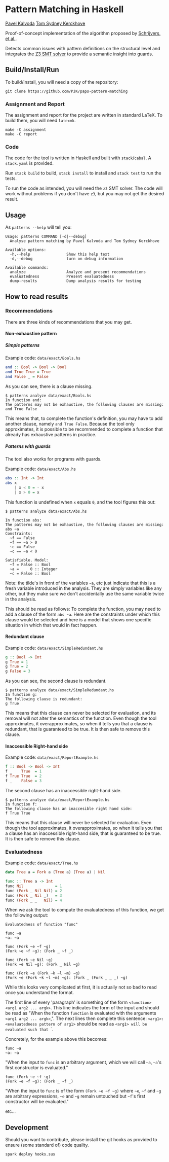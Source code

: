 # Pattern Matching in Haskell

[Pavel Kalvoda](https://github.com/PJK)
[Tom Sydney Kerckhove](https://github.com/NorfairKing)

Proof-of-concept implementation of the algorithm proposed by [Schrijvers, et al.](http://dl.acm.org/citation.cfm?id=2784748&CFID=628992486&CFTOKEN=93477105).

Detects common issues with pattern definitions on the structural level and integrates the [Z3 SMT solver](https://github.com/Z3Prover/z3) to provide a semantic insight into guards.

## Build/Install/Run

To build/install, you will need a copy of the repository:

```
git clone https://github.com/PJK/paps-pattern-matching
```

### Assignment and Report

The assignment and report for the project are written in standard LaTeX.
To build them, you will need `latexmk`.

```
make -C assignment
make -C report
```

### Code

The code for the tool is written in Haskell and built with `stack`/`cabal`.
A `stack.yaml` is provided.

Run `stack build` to build, `stack install` to install and `stack test` to run the tests.

To run the code as intended, you will need the `z3` SMT solver.
The code will work without problems if you don't have `z3`, but you may not get the desired result.

## Usage

As `patterns --help` will tell you:

```
Usage: patterns COMMAND [-d|--debug]
  Analyse pattern matching by Pavel Kalvoda and Tom Sydney Kerckhove

Available options:
  -h,--help                Show this help text
  -d,--debug               turn on debug information

Available commands:
  analyze                  Analyze and present recommendations
  evaluatedness            Present evaluatedness
  dump-results             Dump analysis results for testing
```

## How to read results

### Recommendations

There are three kinds of recommendations that you may get.


#### Non-exhaustive pattern

##### Simple patterns

Example code: `data/exact/Bools.hs`

``` Haskell
and :: Bool -> Bool -> Bool
and True True = True
and False _ = False
```

As you can see, there is a clause missing.

```
$ patterns analyze data/exact/Bools.hs
In function and:
The patterns may not be exhaustive, the following clauses are missing:
and True False
```

This means that, to complete the function's definition, you may have to add another clause, namely `and True False`.
Because the tool only approximates, it is possible to be recommended to complete a function that already has exhaustive patterns in practice.

##### Patterns with guards

The tool also works for programs with guards.

Example code: `data/exact/Abs.hs`

``` Haskell
abs :: Int -> Int
abs x
    | x < 0 = - x
    | x > 0 = x
```

This function is undefined when `x` equals `0`, and the tool figures this out:

```
$ patterns analyze data/exact/Abs.hs

In function abs:
The patterns may not be exhaustive, the following clauses are missing:
abs ~a
Constraints:
  ~f == False
  ~f == ~a > 0
  ~c == False
  ~c == ~a < 0

Satisfiable. Model:
  ~f = False :: Bool
  ~a =     0 :: Integer
  ~c = False :: Bool
```

Note: the tilde's in front of the variables `~a`, etc just indicate that this is a fresh variable introduced in the analysis.
They are simply variables like any other, but they make sure we don't accidentally use the same variable twice in the analysis.

This should be read as follows:
To complete the function, you may need to add a clause of the form `abs ~a`.
Here are the constraints under which this clause would be selected and here is a model that shows one specific situation in which that would in fact happen.

#### Redundant clause

Example code: `data/exact/SimpleRedundant.hs`

``` Haskell
g :: Bool -> Int
g True = 1
g True = 2
g False = 3
```

As you can see, the second clause is redundant.

```
$ patterns analyze data/exact/SimpleRedundant.hs
In function g:
The following clause is redundant:
g True
```

This means that this clause can never be selected for evaluation, and its removal will not alter the semantics of the function.
Even though the tool approximates, it overapproximates, so when it tells you that a clause is redundant, that is guaranteed to be true.
It is then safe to remove this clause.

#### Inaccessible Right-hand side

Example code: `data/exact/ReportExample.hs`

``` Haskell
f :: Bool -> Bool -> Int
f _    True  = 1
f True True  = 2
f _    False = 3
```

The second clause has an inaccessible right-hand side.

```
$ patterns analyze data/exact/ReportExample.hs
In function f:
The following clause has an inaccesible right hand side:
f True True
```

This means that this clause will never be selected for evaluation.
Even though the tool approximates, it overapproximates, so when it tells you that a clause has an inaccessible right-hand side, that is guaranteed to be true.
It is then safe to remove this clause.

### Evaluatedness

Example code: `data/exact/Tree.hs`

``` Haskell
data Tree a = Fork a (Tree a) (Tree a) | Nil

func :: Tree a -> Int
func Nil              = 1
func (Fork _ Nil Nil) = 2
func (Fork _ Nil _)   = 3
func (Fork _ _   Nil) = 4
```

When we ask the tool to compute the evaluatedness of this function, we get the following output:

```
Evaluatedness of function "func"

func ~a
~a: ~a

func (Fork ~e ~f ~g)
(Fork ~e ~f ~g): (Fork _ ~f _)

func (Fork ~e Nil ~g)
(Fork ~e Nil ~g): (Fork _ Nil ~g)

func (Fork ~e (Fork ~k ~l ~m) ~g)
(Fork ~e (Fork ~k ~l ~m) ~g): (Fork _ (Fork _ _ _) ~g)
```

While this looks very complicated at first, it is actually not so bad to read once you understand the format.

The first line of every 'paragraph' is something of the form `<function> <arg1 arg2 ... argk>`.
This line indicates the form of the input and should be read as "When the function `function` is evaluated with the arguments `<arg1 arg2 ... argk>`,".
The next lines then complete this sentence: `<arg1>: <evaluatedness pattern of arg1>` should be read as `<arg1> will be evaluated such that `<evaluatedness pattern of arg1>`.

Concretely, for the example above this becomes:

```
func ~a
~a: ~a
```

"When the input to `func` is an arbitrary argument, which we will call `~a`,
`~a`'s first constructor is evaluated."

```
func (Fork ~e ~f ~g)
(Fork ~e ~f ~g): (Fork _ ~f _)
```

"When the input to `func` is of the form `(Fork ~e ~f ~g)` where `~e`, `~f` and `~g` are arbitrary expressions,
`~e` and `~g` remain untouched but `~f`'s first constructor will be evaluated."

etc...

## Development

Should you want to contribute, please install the git hooks as provided to ensure (some standard of) code quality.

```
spark deploy hooks.sus
```
